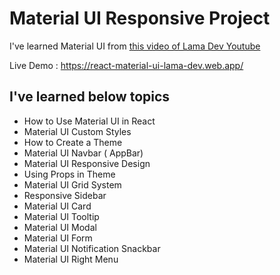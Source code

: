 # Material UI Responsive Project

I've learned Material UI from [this video of Lama Dev Youtube](https://www.youtube.com/watch?v=lKZiXQWnlUw)

Live Demo : https://react-material-ui-lama-dev.web.app/

## I've learned below topics

- How to Use Material UI in React
- Material UI Custom Styles
- How to Create a Theme
- Material UI Navbar ( AppBar)
- Material UI Responsive Design
- Using Props in Theme
- Material UI Grid System
- Responsive Sidebar
- Material UI Card
- Material UI Tooltip
- Material UI Modal
- Material UI Form
- Material UI Notification Snackbar
- Material UI Right Menu
